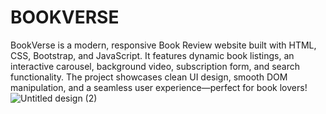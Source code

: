 # BOOKVERSE
BookVerse is a modern, responsive Book Review website built with HTML, CSS, Bootstrap, and JavaScript. It features dynamic book listings, an interactive carousel, background video, subscription form, and search functionality. The project showcases clean UI design, smooth DOM manipulation, and a seamless user experience—perfect for book lovers!
![Untitled design (2)](https://github.com/user-attachments/assets/fcc45814-f0b5-414f-8464-405ef75254e6)
